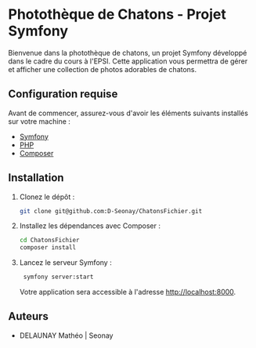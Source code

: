 # Photothèque de Chatons - Projet Symfony

Bienvenue dans la photothèque de chatons, un projet Symfony développé dans le cadre du cours à l'EPSI. Cette application vous permettra de gérer et afficher une collection de photos adorables de chatons.

## Configuration requise

Avant de commencer, assurez-vous d'avoir les éléments suivants installés sur votre machine :

- [Symfony](https://symfony.com/download)
- [PHP](https://www.php.net/manual/en/install.php)
- [Composer](https://getcomposer.org/download/)

## Installation

1. Clonez le dépôt :

   ```bash
   git clone git@github.com:D-Seonay/ChatonsFichier.git
   ```

2. Installez les dépendances avec Composer :

   ```bash
   cd ChatonsFichier
   composer install
   ```

3. Lancez le serveur Symfony :

   ```bash
    symfony server:start
   ```

   Votre application sera accessible à l'adresse [http://localhost:8000](http://localhost:8000).

## Auteurs

- DELAUNAY Mathéo | Seonay

